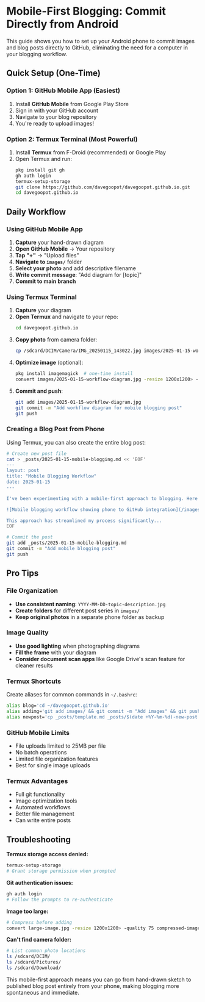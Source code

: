 # Mobile-First Blogging: Commit Directly from Android

This guide shows you how to set up your Android phone to commit images and blog posts directly to GitHub, eliminating the need for a computer in your blogging workflow.

## Quick Setup (One-Time)

### Option 1: GitHub Mobile App (Easiest)
1. Install **GitHub Mobile** from Google Play Store
2. Sign in with your GitHub account
3. Navigate to your blog repository
4. You're ready to upload images!

### Option 2: Termux Terminal (Most Powerful)
1. Install **Termux** from F-Droid (recommended) or Google Play
2. Open Termux and run:
   ```bash
   pkg install git gh
   gh auth login
   termux-setup-storage
   git clone https://github.com/davegoopot/davegoopot.github.io.git
   cd davegoopot.github.io
   ```

## Daily Workflow

### Using GitHub Mobile App
1. **Capture** your hand-drawn diagram
2. **Open GitHub Mobile** → Your repository
3. **Tap "+"** → "Upload files"
4. **Navigate to `images/`** folder
5. **Select your photo** and add descriptive filename
6. **Write commit message**: "Add diagram for [topic]"
7. **Commit to main branch**

### Using Termux Terminal
1. **Capture** your diagram
2. **Open Termux** and navigate to your repo:
   ```bash
   cd davegoopot.github.io
   ```
3. **Copy photo** from camera folder:
   ```bash
   cp /sdcard/DCIM/Camera/IMG_20250115_143022.jpg images/2025-01-15-workflow-diagram.jpg
   ```
4. **Optimize image** (optional):
   ```bash
   pkg install imagemagick  # one-time install
   convert images/2025-01-15-workflow-diagram.jpg -resize 1200x1200> -quality 85 images/2025-01-15-workflow-diagram-optimized.jpg
   ```
5. **Commit and push**:
   ```bash
   git add images/2025-01-15-workflow-diagram.jpg
   git commit -m "Add workflow diagram for mobile blogging post"
   git push
   ```

### Creating a Blog Post from Phone
Using Termux, you can also create the entire blog post:

```bash
# Create new post file
cat > _posts/2025-01-15-mobile-blogging.md << 'EOF'
---
layout: post
title: "Mobile Blogging Workflow"
date: 2025-01-15
---

I've been experimenting with a mobile-first approach to blogging. Here's my workflow diagram:

![Mobile blogging workflow showing phone to GitHub integration](/images/2025-01-15-workflow-diagram.jpg)

This approach has streamlined my process significantly...
EOF

# Commit the post
git add _posts/2025-01-15-mobile-blogging.md
git commit -m "Add mobile blogging post"
git push
```

## Pro Tips

### File Organization
- **Use consistent naming**: `YYYY-MM-DD-topic-description.jpg`
- **Create folders** for different post series in `images/`
- **Keep original photos** in a separate phone folder as backup

### Image Quality
- **Use good lighting** when photographing diagrams
- **Fill the frame** with your diagram
- **Consider document scan apps** like Google Drive's scan feature for cleaner results

### Termux Shortcuts
Create aliases for common commands in `~/.bashrc`:
```bash
alias blog='cd ~/davegoopot.github.io'
alias addimg='git add images/ && git commit -m "Add images" && git push'
alias newpost='cp _posts/template.md _posts/$(date +%Y-%m-%d)-new-post.md'
```

### GitHub Mobile Limits
- File uploads limited to 25MB per file
- No batch operations
- Limited file organization features
- Best for single image uploads

### Termux Advantages
- Full git functionality
- Image optimization tools
- Automated workflows
- Better file management
- Can write entire posts

## Troubleshooting

**Termux storage access denied:**
```bash
termux-setup-storage
# Grant storage permission when prompted
```

**Git authentication issues:**
```bash
gh auth login
# Follow the prompts to re-authenticate
```

**Image too large:**
```bash
# Compress before adding
convert large-image.jpg -resize 1200x1200> -quality 75 compressed-image.jpg
```

**Can't find camera folder:**
```bash
# List common photo locations
ls /sdcard/DCIM/
ls /sdcard/Pictures/
ls /sdcard/Download/
```

This mobile-first approach means you can go from hand-drawn sketch to published blog post entirely from your phone, making blogging more spontaneous and immediate.